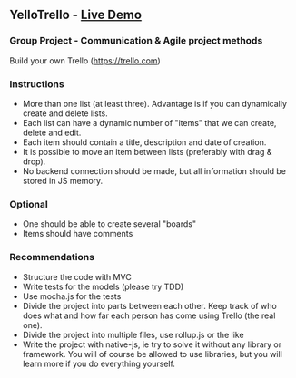## YelloTrello - [Live Demo]( https://truptigaonkar.github.io/stunning-system/)
### Group Project - Communication & Agile project methods
Build your own Trello (https://trello.com)

### Instructions
* More than one list (at least three). Advantage is if you can dynamically create and delete lists.
* Each list can have a dynamic number of "items" that we can create, delete and edit.
* Each item should contain a title, description and date of creation.
* It is possible to move an item between lists (preferably with drag & drop).
* No backend connection should be made, but all information should be stored in JS memory.

### Optional
* One should be able to create several "boards"
* Items should have comments

### Recommendations
* Structure the code with MVC
* Write tests for the models (please try TDD)
* Use mocha.js for the tests
* Divide the project into parts between each other. Keep track of who does what and how far each person has come using Trello (the real one).
* Divide the project into multiple files, use rollup.js or the like
* Write the project with native-js, ie try to solve it without any library or framework. You will of course be allowed to use libraries, but you will learn more if you do everything yourself.

